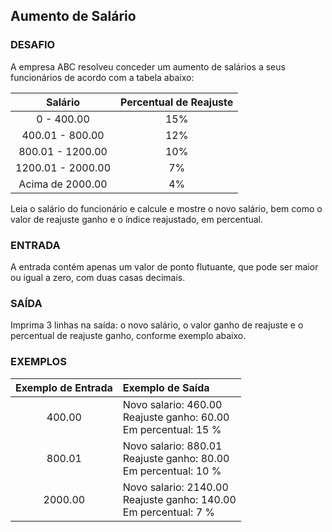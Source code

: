 ## Aumento de Salário

### DESAFIO

A empresa ABC resolveu conceder um aumento de salários a seus funcionários de acordo com a tabela abaixo:

|      Salário      | Percentual de Reajuste |
| :---------------: | :--------------------: |
|    0 - 400.00     |          15%           |
|  400.01 - 800.00  |          12%           |
| 800.01 - 1200.00  |          10%           |
| 1200.01 - 2000.00 |           7%           |
| Acima de 2000.00  |           4%           |

Leia o salário do funcionário e calcule e mostre o novo salário, bem como o valor de reajuste ganho e o índice reajustado, em percentual.

### ENTRADA

A entrada contém apenas um valor de ponto flutuante, que pode ser maior ou igual a zero, com duas casas decimais.

### SAÍDA

Imprima 3 linhas na saída: o novo salário, o valor ganho de reajuste e o percentual de reajuste ganho, conforme exemplo abaixo.

### EXEMPLOS

| Exemplo de Entrada | Exemplo de Saída                                             |
| :----------------: | :----------------------------------------------------------- |
|       400.00       | Novo salario: 460.00<br />Reajuste ganho: 60.00<br />Em percentual: 15 % |
|       800.01       | Novo salario: 880.01<br />Reajuste ganho: 80.00<br />Em percentual: 10 % |
|      2000.00       | Novo salario: 2140.00<br />Reajuste ganho: 140.00<br />Em percentual: 7 % |

